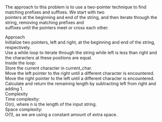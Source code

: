The approach to this problem is to use a two-pointer technique to find matching prefixes and suffixes. We start with two <br>pointers at the beginning and end of the string, and then iterate through the string, removing matching prefixes and <br>suffixes until the pointers meet or cross each other.<br>

Approach<br>
Initialize two pointers, left and right, at the beginning and end of the string, respectively.<br>
Use a while loop to iterate through the string while left is less than right and the characters at these positions are equal.<br>
Inside the loop:<br>
Store the current character in current_char.<br>
Move the left pointer to the right until a different character is encountered.<br>
Move the right pointer to the left until a different character is encountered.<br>
Calculate and return the remaining length by subtracting left from right and adding 1.<br>
Complexity<br>
Time complexity:<br>
O(n), where n is the length of the input string.<br>
Space complexity:<br>
O(1), as we are using a constant amount of extra space.​<br>
